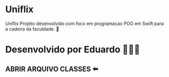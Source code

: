 # Uniflix

Uniflix  Projeto desenvolvido com foco em programacao POO em Swift para a cadeira da faculdade. 📲

# Desenvolvido por Eduardo 🧑🏻‍💻

## ABRIR ARQUIVO CLASSES ⬅️
